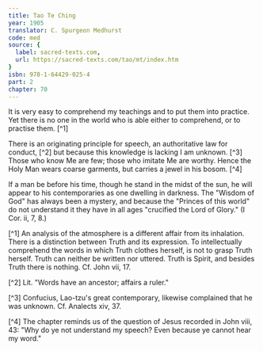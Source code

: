 ```yaml
---
title: Tao Te Ching
year: 1905
translator: C. Spurgeon Medhurst
code: med
source: {
  label: sacred-texts.com,
  url: https://sacred-texts.com/tao/mt/index.htm
}
isbn: 978-1-64429-025-4
part: 2
chapter: 70
---
```

It is very easy to comprehend my teachings and to put them into practice. Yet there is no one in the world who is able either to comprehend, or to practise them. [^1]

There is an originating principle for speech, an authoritative law for conduct, [^2] but because this knowledge is lacking I am unknown. [^3] Those who know Me are few; those who imitate Me are worthy. Hence the Holy Man wears coarse garments, but carries a jewel in his bosom. [^4]

If a man be before his time, though he stand in the midst of the sun, he will appear to his contemporaries as one dwelling in darkness. The "Wisdom of God" has always been a mystery, and because the "Princes of this world" do not understand it they have in all ages "crucified the Lord of Glory." (I Cor. ii, 7, 8.)



[^1] An analysis of the atmosphere is a different affair from its inhalation. There is a distinction between Truth and its expression. To intellectually comprehend the words in which Truth clothes herself, is not to grasp Truth herself. Truth can neither be written nor uttered. Truth is Spirit, and besides Truth there is nothing. Cf. John vii, 17.

[^2] Lit. "Words have an ancestor; affairs a ruler."

[^3] Confucius, Lao-tzu's great contemporary, likewise complained that he was unknown. Cf. Analects xiv, 37.

[^4] The chapter reminds us of the question of Jesus recorded in John viii, 43: "Why do ye not understand my speech? Even because ye cannot hear my word."